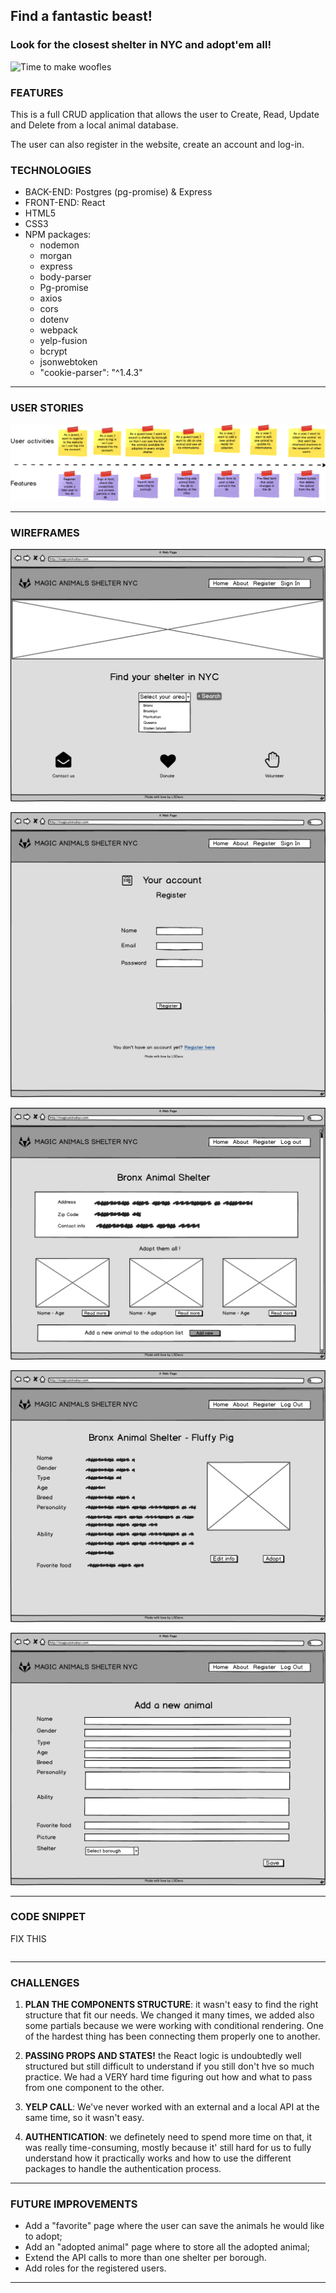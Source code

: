 ## **Find a fantastic beast!**
### **Look for the closest shelter in NYC and adopt'em all!** 

![Time to make woofles](http://wdy.h-cdn.co/assets/16/25/980x580/super-power-dog.jpg)

### **FEATURES**
This is a full CRUD  application that allows the user to Create, Read, Update and Delete from a local animal database.

The user can also register in the website, create an account and log-in.

### **TECHNOLOGIES**
- BACK-END: Postgres (pg-promise) & Express
- FRONT-END: React
- HTML5
- CSS3 
- NPM packages:
    - nodemon
    - morgan
    - express
    - body-parser
    - Pg-promise
    - axios
    - cors
    - dotenv
    - webpack
    - yelp-fusion
    - bcrypt
    - jsonwebtoken
    - "cookie-parser": "^1.4.3"



----------------------------
### **USER STORIES**

![User stories](./public/images/UserStories.png)



----------------------------
### **WIREFRAMES**

![Home Page](./public/images/HomePage.png)

![Register](./public/images/Register.png)

![Search results](./public/images/SearchResults.png)

![Single Animal](./public/images/SingleAnimal.png)

![Add/edit form](./public/images/AddEdit_form.png)

---------------------------------

### **CODE SNIPPET**

FIX THIS

```

```
---------------------------------

### **CHALLENGES**

1. **PLAN THE COMPONENTS STRUCTURE**:  it wasn't easy to find the right structure that fit our needs. We changed it many times, we added also some partials because we were working with conditional rendering. One of the hardest thing has been connecting them properly one to another. 

2. **PASSING PROPS AND STATES!**  the React logic is undoubtedly well structured but still difficult to understand if you still don't hve so much practice. We had a VERY hard time figuring out how and what to pass from one component to the other.

3. **YELP CALL**: We've never worked with an external and a local API at the same time, so it wasn't easy.

4. **AUTHENTICATION**: we definetely need to spend more time on that, it was really time-consuming, mostly because it' still hard for us to fully understand how it practically works and how to use the different packages to handle the authentication process.
---------------------------------

### **FUTURE IMPROVEMENTS**

- Add a "favorite" page where the user can save the animals he would like to adopt;
- Add an "adopted animal" page where to store all the adopted animal;
- Extend the API calls to more than one shelter per borough.
- Add roles for the registered users.
---------------------------------

